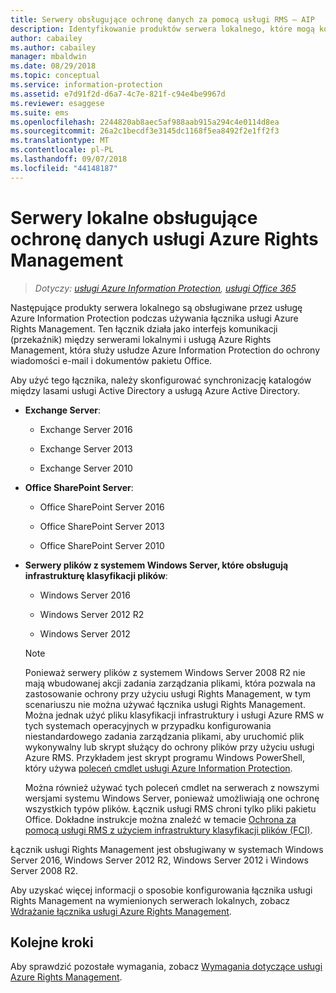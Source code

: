```yaml
---
title: Serwery obsługujące ochronę danych za pomocą usługi RMS — AIP
description: Identyfikowanie produktów serwera lokalnego, które mogą korzystać z usługi Azure Rights Management w ramach usługi Azure Information Protection przy użyciu łącznika usługi Rights Management.
author: cabailey
ms.author: cabailey
manager: mbaldwin
ms.date: 08/29/2018
ms.topic: conceptual
ms.service: information-protection
ms.assetid: e7d91f2d-d6a7-4c7e-821f-c94e4be9967d
ms.reviewer: esaggese
ms.suite: ems
ms.openlocfilehash: 2244820ab8aec5af988aab915a294c4e0114d8ea
ms.sourcegitcommit: 26a2c1becdf3e3145dc1168f5ea8492f2e1ff2f3
ms.translationtype: MT
ms.contentlocale: pl-PL
ms.lasthandoff: 09/07/2018
ms.locfileid: "44148187"
---
```

# <a name="on-premises-servers-that-support-azure-rights-management-data-protection"></a>Serwery lokalne obsługujące ochronę danych usługi Azure Rights Management

>*Dotyczy: [usługi Azure Information Protection](https://azure.microsoft.com/pricing/details/information-protection), [usługi Office 365](http://download.microsoft.com/download/E/C/F/ECF42E71-4EC0-48FF-AA00-577AC14D5B5C/Azure_Information_Protection_licensing_datasheet_EN-US.pdf)*

Następujące produkty serwera lokalnego są obsługiwane przez usługę Azure Information Protection podczas używania łącznika usługi Azure Rights Management. Ten łącznik działa jako interfejs komunikacji (przekaźnik) między serwerami lokalnymi i usługą Azure Rights Management, która służy usłudze Azure Information Protection do ochrony wiadomości e-mail i dokumentów pakietu Office. 

Aby użyć tego łącznika, należy skonfigurować synchronizację katalogów między lasami usługi Active Directory a usługą Azure Active Directory.

-   **Exchange Server**:

    -   Exchange Server 2016

    -   Exchange Server 2013

    -   Exchange Server 2010

-   **Office SharePoint Server**:

    -   Office SharePoint Server 2016

    -   Office SharePoint Server 2013

    -   Office SharePoint Server 2010

-   **Serwery plików z systemem Windows Server, które obsługują infrastrukturę klasyfikacji plików**:

    -   Windows Server 2016

    -   Windows Server 2012 R2

    -   Windows Server 2012

    > [!NOTE]
    > Ponieważ serwery plików z systemem Windows Server 2008 R2 nie mają wbudowanej akcji zadania zarządzania plikami, która pozwala na zastosowanie ochrony przy użyciu usługi Rights Management, w tym scenariuszu nie można używać łącznika usługi Rights Management. Można jednak użyć pliku klasyfikacji infrastruktury i usługi Azure RMS w tych systemach operacyjnych w przypadku konfigurowania niestandardowego zadania zarządzania plikami, aby uruchomić plik wykonywalny lub skrypt służący do ochrony plików przy użyciu usługi Azure RMS. Przykładem jest skrypt programu Windows PowerShell, który używa [poleceń cmdlet usługi Azure Information Protection](/powershell/azureinformationprotection/vlatest/aip).
    > 
    > Można również używać tych poleceń cmdlet na serwerach z nowszymi wersjami systemu Windows Server, ponieważ umożliwiają one ochronę wszystkich typów plików. Łącznik usługi RMS chroni tylko pliki pakietu Office. Dokładne instrukcje można znaleźć w temacie [Ochrona za pomocą usługi RMS z użyciem infrastruktury klasyfikacji plików (FCI)](./rms-client/configure-fci.md).

Łącznik usługi Rights Management jest obsługiwany w systemach Windows Server 2016, Windows Server 2012 R2, Windows Server 2012 i Windows Server 2008 R2.

Aby uzyskać więcej informacji o sposobie konfigurowania łącznika usługi Rights Management na wymienionych serwerach lokalnych, zobacz [Wdrażanie łącznika usługi Azure Rights Management](deploy-rms-connector.md).

## <a name="next-steps"></a>Kolejne kroki
Aby sprawdzić pozostałe wymagania, zobacz [Wymagania dotyczące usługi Azure Rights Management](requirements.md).
